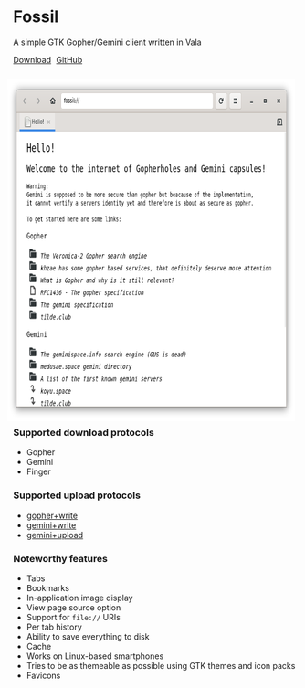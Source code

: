 # Fossil

A simple GTK Gopher/Gemini client written in Vala

<a class="btn btn-success btn-lg" href="https://github.com/koyuspace/fossil/releases/download/v1.0/com.github.koyuspace.fossil" style="margin: 10px 0;margin-right:5px;"><i class="fa fa-download" aria-hidden="true"></i> Download</a> <a class="btn btn-success btn-lg" href="https://github.com/koyuspace/fossil" target="_blank" style="margin: 10px 0;margin-right:5px;"><i class="fa fa-github" aria-hidden="true"></i> GitHub</a>

<img src="screenshot.png" style="padding:10px;float:right;height: 600px;">

### Supported download protocols
- Gopher
- Gemini
- Finger

### Supported upload protocols
- [gopher+write](https://alexschroeder.ch/wiki/2017-12-30_Gopher_Wiki)
- [gemini+write](https://alexschroeder.ch/wiki/2020-06-04_Gemini_Upload)
- [gemini+upload](https://alexschroeder.ch/wiki/Baschdels_spin_on_Gemini_uploading)

### Noteworthy features
- Tabs
- Bookmarks
- In-application image display
- View page source option
- Support for `file://` URIs
- Per tab history
- Ability to save everything to disk
- Cache
- Works on Linux-based smartphones
- Tries to be as themeable as possible using GTK themes and icon packs
- Favicons